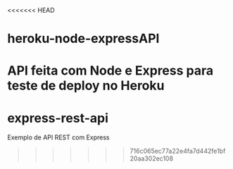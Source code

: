 <<<<<<< HEAD
# heroku-node-expressAPI
API feita com Node e Express para teste de deploy no Heroku
=======
# express-rest-api
Exemplo de API REST com Express
>>>>>>> 716c065ec77a22e4fa7d442fe1bf20aa302ec108
